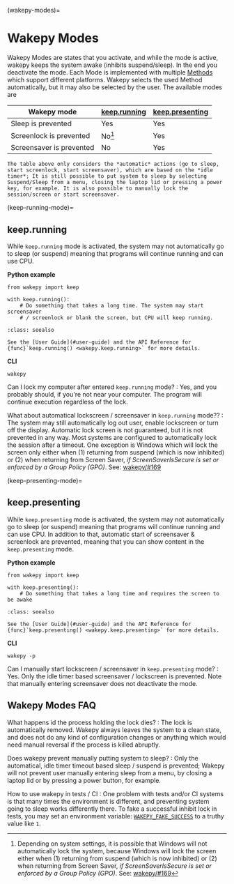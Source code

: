 (wakepy-modes)=
# Wakepy Modes

Wakepy Modes are states that you activate, and while the mode is active, wakepy keeps the system awake (inhibits suspend/sleep). In the end you deactivate the mode. Each Mode is implemented with multiple [Methods](#wakepy-methods) which support different platforms. Wakepy selects the used Method automatically, but it may also be selected by the user. The available modes are

| Wakepy mode              | [keep.running](#keep-running-mode) | [keep.presenting](#keep-presenting-mode)|
| ------------------------ | ------------ | --------------- |
| Sleep is prevented       | Yes          | Yes             |
| Screenlock is prevented  | No[^win-slock]          | Yes             |
| Screensaver is prevented | No          | Yes             |

[^win-slock]: Depending on system settings, it is possible that Windows will not automatically lock the system, because Windows will lock the screen either when (1) returning from suspend (which is now inhibited) or (2) when returning from Screen Saver, *if ScreenSaverIsSecure is set or enforced by a Group Policy (GPO)*.  See: [wakepy/#169](https://github.com/fohrloop/wakepy/issues/169)

```{note}
The table above only considers the *automatic* actions (go to sleep, start screenlock, start screensaver), which are based on the *idle timer*; It is still possible to put system to sleep by selecting Suspend/Sleep from a menu, closing the laptop lid or pressing a power key, for example. It is also possible to manually lock the session/screen or start screensaver.
```

(keep-running-mode)=
## keep.running

While `keep.running` mode is activated, the system may not automatically go to sleep (or suspend) meaning that programs will continue running and can use CPU.

**Python example**
```{code-block} python
from wakepy import keep

with keep.running():
    # Do something that takes a long time. The system may start screensaver
    # / screenlock or blank the screen, but CPU will keep running.
```

```{admonition} See also
:class: seealso

See the [User Guide](#user-guide) and the API Reference for {func}`keep.running() <wakepy.keep.running>` for more details.
```

**CLI**
```{code-block}
wakepy
```


Can I lock my computer after entered `keep.running` mode?
: Yes, and you probably should, if you're not near your computer. The program will
continue execution regardless of the lock.

What about automatical lockscreen / screensaver in `keep.running` mode??
: The system may still automatically log out user, enable lockscreen or turn off the
display. Automatic lock screen is not guaranteed, but it is  not prevented in any way. Most systems are configured to automatically lock the session after a timeout. One exception is Windows which will lock the screen only either when (1) returning from suspend (which is now inhibited) or (2) when returning from Screen Saver, *if ScreenSaverIsSecure is set or enforced by a Group Policy (GPO)*.  See: [wakepy/#169](https://github.com/fohrloop/wakepy/issues/169)

(keep-presenting-mode)=
## keep.presenting

While `keep.presenting` mode is activated, the system may not automatically go to sleep (or suspend) meaning that programs will continue running and can use CPU. In addition to that, automatic start of screensaver & screenlock are prevented, meaning that you can
show content in the `keep.presenting` mode.

**Python example**
```{code-block} python
from wakepy import keep

with keep.presenting():
    # Do something that takes a long time and requires the screen to be awake
```

```{admonition} See also
:class: seealso

See the [User Guide](#user-guide) and the API Reference for {func}`keep.presenting() <wakepy.keep.presenting>` for more details.
```

**CLI**
```{code-block}
wakepy -p
```



Can I manually start lockscreen / screensaver in `keep.presenting` mode?
: Yes. Only the idle timer based screensaver / lockscreen is prevented. Note that
manually entering screensaver does not deactivate the mode.



## Wakepy Modes FAQ

What happens id the process holding the lock dies?
: The lock is automatically removed. Wakepy always leaves the system to a clean state, and does not do any kind of configuration changes or anything which would need manual reversal if the process is killed abruptly.


Does wakepy prevent manually putting system to sleep?
: Only the  automatical, idle timer timeout based sleep / suspend is prevented; Wakepy will not prevent user manually entering sleep from a menu, by closing a laptop lid or by pressing a power button, for example.


How to use wakepy in tests / CI
: One problem with tests and/or CI systems is that many times the environment is different, and preventing system going to sleep works differently there. To fake a successful inhibit lock in tests, you may set an environment variable: [`WAKEPY_FAKE_SUCCESS`](#WAKEPY_FAKE_SUCCESS) to a truthy value like `1`.